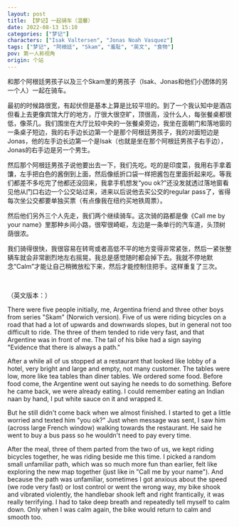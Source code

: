 ```yaml
---
layout: post
title: 【梦记】一起骑车（温馨）
date: 2022-08-13 15:10
categories: ["梦记"]
characters: ["Isak Valtersen", "Jonas Noah Vasquez"]
tags: ["梦记", "阿根廷", "Skam", "羞耻", "英文", "食物"]
pov: 第一人称视角
origin: 个站
---
```


和那个阿根廷男孩子以及三个Skam里的男孩子（Isak、Jonas和他们小团体的另一个人）一起在骑车。

最初的时候路很宽，有起伏但是基本上算是比较平坦的。到了一个我认知中是酒店但看上去更像宾馆大厅的地方，厅很大很空旷，顶很高，没什么人，每张餐桌都很低，像茶几。我们围坐在大厅比较中央的一张餐桌旁边，我坐在面朝门和落地窗的一条桌子短边，我的右手边长边第一个是那个阿根廷男孩子，我的对面短边是Jonas，他的左手边长边第一个是Isak（也就是坐在那个阿根廷男孩子右手边），Jonas的右手边是另一个男生。

然后那个阿根廷男孩子说他要出去一下，我们先吃。吃的是印度菜，我用右手拿着馕，左手把白色的酱倒到上面，然后像纸折口袋一样把酱包在里面折起来吃。等我们都差不多吃完了他都还没回来，我拿手机想发“you ok?”还没发就透过落地窗看见他从门口右边一个公交站过来，进来以后说他去买公交的regular pass了，省得每次坐公交都要单独买票（有点像我在纽约买地铁周票）。

然后他们另外三个人先走，我们两个继续骑车。这次骑的路都是像《Call me by your name》里那种乡间小路，很窄很崎岖，左边是一条单行的汽车道，头顶树荫很浓。

我们骑得很快，我很容易在转弯或者高低不平的地方变得非常紧张，然后一紧张整辆车就会非常剧烈地左右摇晃，我总是感觉随时都会掉下去。我就不停地默念“Calm”才能让自己稍微放松下来，然后才能控制住把手。这样重复了三次。

<br>

（英文版本：）

There were five people initially, me, Argentina friend and three other boys from series "Skam" (Norwich version). Five of us were riding bicycles on a road that had a lot of upwards and downwards slopes, but in general not too difficult to ride. The three of them tended to ride very fast, and that Argentine was in front of me. The tail of his bike had a sign saying "Evidence that there is always a path."

After a while all of us stopped at a restaurant that looked like lobby of a hotel, very bright and large and empty, not many customer. The tables were low, more like tea tables than diner tables. We ordered some food. Before food come, the Argentine went out saying he needs to do something. Before he came back, we were already eating. I could remember eating an Indian naan by hand, I put white sauce on it and wrapped it.

But he still didn't come back when we almost finished. I started to get a little worried and texted him "you ok?" Just when message was sent, I saw him (across large French window) walking towards the restaurant. He said he went to buy a bus pass so he wouldn't need to pay every time.

After the meal, three of them parted from the two of us, we kept riding bicycles together, he was riding beside me this time. I picked a random small unfamiliar path, which was so much more fun than earlier, felt like exploring the new map together (just like in "Call me by your name"). And because the path was unfamiliar, sometimes I got anxious about the speed (we rode very fast) or lost control or went the wrong way, my bike shook and vibrated violently, the handlebar shook left and right frantically, it was really terrifying. I had to take deep breath and repeatedly tell myself to calm down. Only when I was calm again, the bike would return to calm and smooth too.
